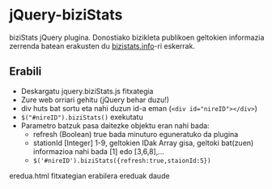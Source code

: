 jQuery-biziStats
================

biziStats jQuery plugina. Donostiako bizikleta publikoen geltokien informazia zerrenda batean erakusten du [bizistats.info](http://bizistats.info)-ri eskerrak.


Erabili
-------

* Deskargatu jquery.biziStats.js fitxategia
* Zure web orriari gehitu (jQuery behar duzu!)
* div huts bat sortu eta nahi duzun id-a eman (`<div id="nireID"></div>`)
* `$("#nireID").biziStats()` exekutatu
* Parametro batzuk pasa daitezke objektu eran nahi bada:
	* refresh (Boolean) true bada minuturo eguneratuko da plugina
	* stationId [Integer] 1-9, geltokien IDak Array gisa, geltoki bat(zuen) informazioa nahi bada [1] edo [3,6,8],...
	* `$('#nireID').biziStats({refresh:true,staionId:5})`

eredua.html fitxategian erabilera ereduak daude
